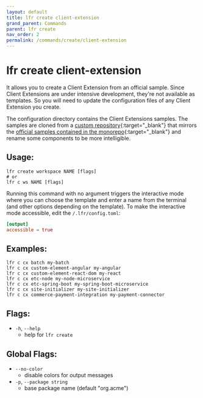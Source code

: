 ```yaml
---
layout: default
title: lfr create client-extension
grand_parent: Commands
parent: lfr create
nav_order: 2
permalink: /commands/create/client-extension
---
```


# lfr create client-extension

It allows you to create a Client Extension from an official sample. Since Client Extensions are under intensive development, they're not available as templates. So you will need to update the configuration files of any Client Extension you create.


The configuration directory contains the Client Extensions samples. The samples are cloned from a [custom repository](https://github.com/lgdd/liferay-client-extensions-samples){:target="_blank"} that mirrors the [official samples contained in the monorepo](https://github.com/liferay/liferay-portal/tree/master/workspaces/liferay-sample-workspace/client-extensions){:target="_blank"} and rename some components to be more intelligible.

## Usage:
```shell
lfr create workspace NAME [flags]
# or
lfr c ws NAME [flags]
```

Running this command  with no argument triggers the interactive mode where you can choose the template and enter a name from the terminal (and other options depending on the template). To make the interactive mode accessible, edit the `/.lfr/config.toml`:

```toml
[output]
accessible = true
```

## Examples:
```shell
lfr c cx batch my-batch
lfr c cx custom-element-angular my-angular
lfr c cx custom-element-react-dom my-react
lfr c cx etc-node my-node-microservice
lfr c cx etc-spring-boot my-spring-boot-microservice
lfr c cx site-initializer my-site-initializer
lfr c cx commerce-payment-integration my-payment-connector
```

## Flags:
- `-h`, `--help`
  - help for `lfr create`

## Global Flags:
- `--no-color`
  - disable colors for output messages
- `-p`, `--package string`
  - base package name (default "org.acme")
